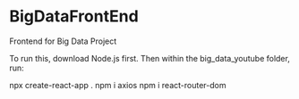 # BigDataFrontEnd
Frontend for Big Data Project

To run this, download Node.js first. Then within the big_data_youtube folder, run:

npx create-react-app .
npm i axios
npm i react-router-dom
